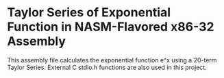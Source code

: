 # Taylor Series of Exponential Function in NASM-Flavored x86-32 Assembly

This assembly file calculates the exponential function e^x using a 20-term Taylor Series.
External C stdio.h functions are also used in this project.
